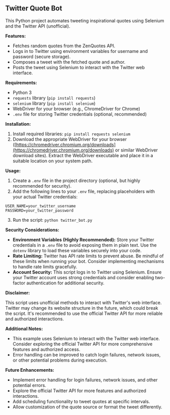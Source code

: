 ## Twitter Quote Bot

This Python project automates tweeting inspirational quotes using Selenium and the Twitter API (unofficial).

**Features:**

* Fetches random quotes from the ZenQuotes API.
* Logs in to Twitter using environment variables for username and password (secure storage).
* Composes a tweet with the fetched quote and author.
* Posts the tweet using Selenium to interact with the Twitter web interface.

**Requirements:**

* Python 3
* `requests` library (`pip install requests`)
* `selenium` library (`pip install selenium`)
* WebDriver for your browser (e.g., ChromeDriver for Chrome)
* `.env` file for storing Twitter credentials (optional, recommended)

**Installation:**

1. Install required libraries: `pip install requests selenium`
2. Download the appropriate WebDriver for your browser ([https://chromedriver.chromium.org/downloads](https://chromedriver.chromium.org/downloads) or similar WebDriver download sites). Extract the WebDriver executable and place it in a suitable location on your system path.

**Usage:**

1. Create a `.env` file in the project directory (optional, but highly recommended for security).
2. Add the following lines to your `.env` file, replacing placeholders with your actual Twitter credentials:
```
USER_NAME=your_twitter_username
PASSWORD=your_twitter_password
```
3. Run the script: `python twitter_bot.py`

**Security Considerations:**

* **Environment Variables (Highly Recommended):** Store your Twitter credentials in a `.env` file to avoid exposing them in plain text. Use the `dotenv` library to load these variables securely into your code.
* **Rate Limiting:** Twitter has API rate limits to prevent abuse. Be mindful of these limits when running your bot. Consider implementing mechanisms to handle rate limits gracefully.
* **Account Security:** This script logs in to Twitter using Selenium. Ensure your Twitter account uses strong credentials and consider enabling two-factor authentication for additional security.

**Disclaimer:**

This script uses unofficial methods to interact with Twitter's web interface. Twitter may change its website structure in the future, which could break the script. It's recommended to use the official Twitter API for more reliable and authorized interactions.

**Additional Notes:**

* This example uses Selenium to interact with the Twitter web interface. Consider exploring the official Twitter API for more comprehensive features and authorized access.
* Error handling can be improved to catch login failures, network issues, or other potential problems during execution.

**Future Enhancements:**

* Implement error handling for login failures, network issues, and other potential errors.
* Explore the official Twitter API for more features and authorized interactions.
* Add scheduling functionality to tweet quotes at specific intervals.
* Allow customization of the quote source or format the tweet differently.
